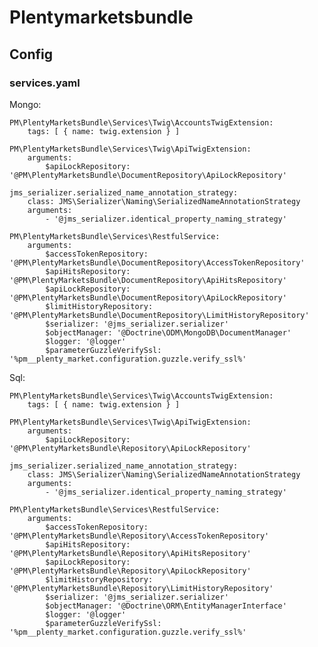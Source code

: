 # Plentymarketsbundle

## Config

### services.yaml

Mongo:

    PM\PlentyMarketsBundle\Services\Twig\AccountsTwigExtension:
        tags: [ { name: twig.extension } ]
    
    PM\PlentyMarketsBundle\Services\Twig\ApiTwigExtension:
        arguments:
            $apiLockRepository: '@PM\PlentyMarketsBundle\DocumentRepository\ApiLockRepository'

    jms_serializer.serialized_name_annotation_strategy:
        class: JMS\Serializer\Naming\SerializedNameAnnotationStrategy
        arguments:
            - '@jms_serializer.identical_property_naming_strategy'
        
    PM\PlentyMarketsBundle\Services\RestfulService:
        arguments:
            $accessTokenRepository: '@PM\PlentyMarketsBundle\DocumentRepository\AccessTokenRepository'
            $apiHitsRepository: '@PM\PlentyMarketsBundle\DocumentRepository\ApiHitsRepository'
            $apiLockRepository: '@PM\PlentyMarketsBundle\DocumentRepository\ApiLockRepository'
            $limitHistoryRepository: '@PM\PlentyMarketsBundle\DocumentRepository\LimitHistoryRepository'
            $serializer: '@jms_serializer.serializer'
            $objectManager: '@Doctrine\ODM\MongoDB\DocumentManager'
            $logger: '@logger'
            $parameterGuzzleVerifySsl: '%pm__plenty_market.configuration.guzzle.verify_ssl%'

Sql:

    PM\PlentyMarketsBundle\Services\Twig\AccountsTwigExtension:
        tags: [ { name: twig.extension } ]
    
    PM\PlentyMarketsBundle\Services\Twig\ApiTwigExtension:
        arguments:
            $apiLockRepository: '@PM\PlentyMarketsBundle\Repository\ApiLockRepository'

    jms_serializer.serialized_name_annotation_strategy:
        class: JMS\Serializer\Naming\SerializedNameAnnotationStrategy
        arguments:
            - '@jms_serializer.identical_property_naming_strategy'
        
    PM\PlentyMarketsBundle\Services\RestfulService:
        arguments:
            $accessTokenRepository: '@PM\PlentyMarketsBundle\Repository\AccessTokenRepository'
            $apiHitsRepository: '@PM\PlentyMarketsBundle\Repository\ApiHitsRepository'
            $apiLockRepository: '@PM\PlentyMarketsBundle\Repository\ApiLockRepository'
            $limitHistoryRepository: '@PM\PlentyMarketsBundle\Repository\LimitHistoryRepository'
            $serializer: '@jms_serializer.serializer'
            $objectManager: '@Doctrine\ORM\EntityManagerInterface'
            $logger: '@logger'
            $parameterGuzzleVerifySsl: '%pm__plenty_market.configuration.guzzle.verify_ssl%'